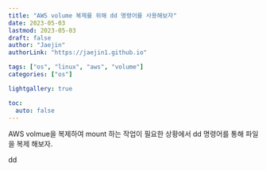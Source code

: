 ```yaml
---
title: "AWS volume 복제를 위해 dd 명령어를 사용해보자"
date: 2023-05-03
lastmod: 2023-05-03
draft: false
author: "Jaejin"
authorLink: "https://jaejin1.github.io"

tags: ["os", "linux", "aws", "volume"]
categories: ["os"]

lightgallery: true

toc:
  auto: false
---
```


AWS volmue을 복제하여 mount 하는 작업이 필요한 상황에서 dd 명령어를 통해 파일을 복제 해보자.

<!--more-->

dd
